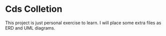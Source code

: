 # Cds Colletion
This project is just personal exercise to learn. I will place some extra files as ERD and UML diagrams.

